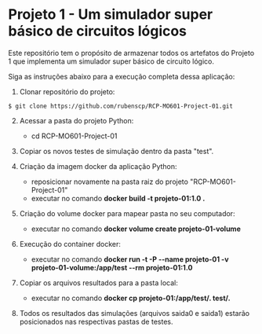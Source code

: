 # Projeto 1 - Um simulador super básico de circuitos lógicos

Este repositório tem o propósito de armazenar todos os artefatos do Projeto 1 que implementa 
um simulador super básico de circuito lógico. 

<!-- This repository has the main aim to store the assignments of the discipline Computer Architecture II of the Computer Science Pos-graduation Course of the Institute of Computation of UNICAMP. -->

Siga as instruções abaixo para a execução completa dessa aplicação:

1. Clonar repositório do projeto:

```
$ git clone https://github.com/rubenscp/RCP-MO601-Project-01.git
```
	
2. Acessar a pasta do projeto Python:
	- cd RCP-MO601-Project-01
	
3. Copiar os novos testes de simulação dentro da pasta "test".

4. Criação da imagem docker da aplicação Python:
	- reposicionar novamente  na pasta raiz do projeto "RCP-MO601-Project-01"
	- executar no comando **docker build -t projeto-01:1.0 .**

5. Criação do volume docker para mapear pasta no seu computador:
	- executar no comando **docker volume create projeto-01-volume**

6. Execução do container docker:
	- executar no comando **docker run -t -P --name projeto-01 -v projeto-01-volume:/app/test --rm projeto-01:1.0**
	
7. Copiar os arquivos resultados para a pasta local:
	- executar no comando **docker cp projeto-01:/app/test/. test/.**
    
8. Todos os resultados das simulações (arquivos saida0 e saida1) estarão posicionados nas respectivas pastas de testes.